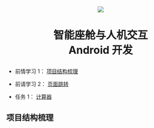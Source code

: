 <h1 align="center">

[![](https://lh3.googleusercontent.com/P5QMyNHTevjUPkQYYC1bo5-gBdJkwOqgXpIwL80JgIm4CO-yzK32OOX3pr7y8b9YNhXQZotdsgD7JLolmWZx5BkvEvZwofL7I8CLHBOINY5O09KlrQ=rwa-s0)](https://developer.huawei.com/consumer/cn/develop/)

</h1>

<h1 align="center">

智能座舱与人机交互 <br> Android 开发

</h1>

- 前情学习 1： [项目结构梳理](#)

- 前请学习 2： [页面跳转](./PageSwitching/)

- 任务 1： [计算器](./)


<h2 id="项目结构梳理">项目结构梳理</h2>